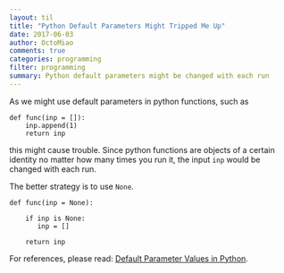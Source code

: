 ```yaml
---
layout: til
title: "Python Default Parameters Might Tripped Me Up"
date: 2017-06-03
author: OctoMiao
comments: true
categories: programming
filter: programming
summary: Python default parameters might be changed with each run
---
```


As we might use default parameters in python functions, such as

```
def func(inp = []):
    inp.append(1)
    return inp
```

this might cause trouble. Since python functions are objects of a certain identity no matter how many times you run it, the input `inp` would be changed with each run.

The better strategy is to use `None`.


```
def func(inp = None):

    if inp is None:
       inp = []

    return inp
```


For references, please read: [Default Parameter Values in Python](http://effbot.org/zone/default-values.htm).
